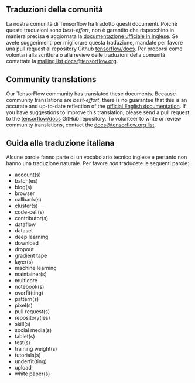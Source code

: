 ## Traduzioni della comunità

La nostra comunità di Tensorflow ha tradotto questi documenti. Poichè queste traduzioni sono *best-effort*, non è garantito che rispecchino in maniera precisa e aggiornata la [documentazione ufficiale in inglese](https://www.tensorflow.org/?hl=en). 
Se avete suggerimenti per migliorare questa traduzione, mandate per favore una pull request al repository Github [tensorflow/docs](https://github.com/tensorflow/docs). 
Per proporsi come volontari alla scrittura o alla review delle traduzioni della comunità contattate la 
[mailing list docs@tensorflow.org](https://groups.google.com/a/tensorflow.org/forum/#!forum/docs).

## Community translations

Our TensorFlow community has translated these documents. Because community
translations are *best-effort*, there is no guarantee that this is an accurate
and up-to-date reflection of the
[official English documentation](https://www.tensorflow.org/?hl=en). 
If you have suggestions to improve this translation, please send a pull request 
to the [tensorflow/docs](https://github.com/tensorflow/docs) GitHub repository. 
To volunteer to write or review community translations, contact the
[docs@tensorflow.org list](https://groups.google.com/a/tensorflow.org/forum/#!forum/docs).

## Guida alla traduzione italiana

Alcune parole fanno parte di un vocabolario tecnico inglese e pertanto non hanno una traduzione naturale. Per favore *non* traducete le seguenti parole:

*   account(s)
*   batch(es)
*   blog(s)
*   browser
*   callback(s)
*   cluster(s)
*   code-cell(s)
*   contributor(s)
*   dataflow
*   dataset
*   deep learning
*   download
*   dropout
*   gradient tape
*   layer(s)
*   machine learning
*   maintainer(s)
*   multicore
*   notebook(s)
*   overfit(ting)
*   pattern(s)
*   pixel(s)
*   pull request(s)
*   repository(ies)
*   skill(s)
*   social media(s)
*   tablet(s)
*   test(s)
*   training weight(s)
*   tutorials(s)
*   underfit(ting)
*   upload
*   white paper(s)
